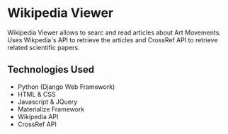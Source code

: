 # Wikipedia Viewer
Wikipedia Viewer allows to searc and read articles about Art Movements. Uses Wikpedia's API to retrieve the articles and CrossRef API to retrieve related scientific papers.

## Technologies Used
* Python (Django Web Framework)
* HTML & CSS
* Javascript & JQuery
* Materialize Framework
* Wikipedia API
* CrossRef API
